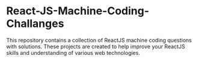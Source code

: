 # React-JS-Machine-Coding-Challanges
This repository contains a collection of ReactJS machine coding questions with solutions. These projects are created to help improve your ReactJS skills and understanding of various web technologies.
